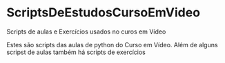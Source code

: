 # ScriptsDeEstudosCursoEmVideo
 Scripts de aulas e Exercícios usados no curos em Vídeo

 Estes são scripts das aulas de python do Curso em Vídeo. Além de alguns scripst de aulas também há scripts de exercícios
